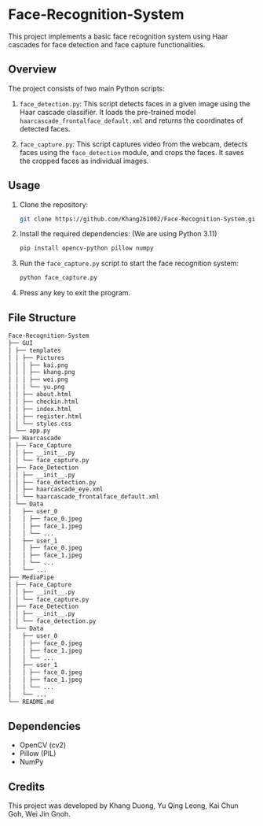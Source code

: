 # Face-Recognition-System

This project implements a basic face recognition system using Haar cascades for face detection and face capture functionalities.

## Overview

The project consists of two main Python scripts:

1. `face_detection.py`: This script detects faces in a given image using the Haar cascade classifier. It loads the pre-trained model `haarcascade_frontalface_default.xml` and returns the coordinates of detected faces.

2. `face_capture.py`: This script captures video from the webcam, detects faces using the `face_detection` module, and crops the faces. It saves the cropped faces as individual images.

## Usage

1. Clone the repository:

    ```bash
    git clone https://github.com/Khang261002/Face-Recognition-System.git
    ```

2. Install the required dependencies: (We are using Python 3.11)

    ```bash
    pip install opencv-python pillow numpy
    ```

3. Run the `face_capture.py` script to start the face recognition system:

    ```bash
    python face_capture.py
    ```

4. Press any key to exit the program.

## File Structure

```bash
Face-Recognition-System
├── GUI
│ ├── templates
│ │ ├── Pictures
│ │ │ ├── kai.png
│ │ │ ├── khang.png
│ │ │ ├── wei.png
│ │ │ └── yu.png
│ │ ├── about.html
│ │ ├── checkin.html
│ │ ├── index.html
│ │ ├── register.html
│ │ └── styles.css
│ └── app.py
├── Haarcascade
│ ├── Face_Capture
│ │ ├── __init__.py
│ │ └── face_capture.py
│ ├── Face_Detection
│ │ ├── __init__.py
│ │ ├── face_detection.py
│ │ ├── haarcascade_eye.xml
│ │ └── haarcascade_frontalface_default.xml
│ └── Data
│   ├── user_0
│   │ ├── face_0.jpeg
│   │ ├── face_1.jpeg
│   │ └── ...
│   ├── user_1
│   │ ├── face_0.jpeg
│   │ ├── face_1.jpeg
│   │ └── ...
│   └── ...
├── MediaPipe
│ ├── Face_Capture
│ │ ├── __init__.py
│ │ └── face_capture.py
│ ├── Face_Detection
│ │ ├── __init__.py
│ │ └── face_detection.py
│ └── Data
│   ├── user_0
│   │ ├── face_0.jpeg
│   │ ├── face_1.jpeg
│   │ └── ...
│   ├── user_1
│   │ ├── face_0.jpeg
│   │ ├── face_1.jpeg
│   │ └── ...
│   └── ...
└── README.md
```

## Dependencies

- OpenCV (cv2)
- Pillow (PIL)
- NumPy

## Credits

This project was developed by Khang Duong, Yu Qing Leong, Kai Chun Goh, Wei Jin Gnoh.
